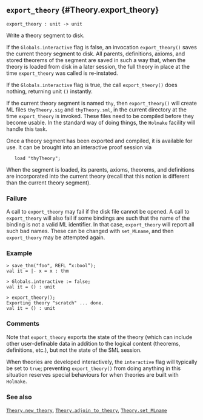 ## `export_theory` {#Theory.export_theory}


```
export_theory : unit -> unit
```



Write a theory segment to disk.


If the `Globals.interactive` flag is false, an invocation
`export_theory()` saves the current theory segment to disk. All
parents, definitions, axioms, and stored theorems of the segment are
saved in such a way that, when the theory is loaded from disk in a
later session, the full theory in place at the time `export_theory`
was called is re-instated.

If the `Globals.interactive` flag is true, the call `export_theory()`
does nothing, returning unit `()` instantly.

If the current theory segment is named `thy`, then `export_theory()`
will create ML files `thyTheory.sig` and `thyTheory.sml`, in
the current directory at the time `export_theory` is invoked. These
files need to be compiled before they become usable. In the standard way
of doing things, the `Holmake` facility will handle this task.

Once a theory segment has been exported and compiled, it is available
for use. It can be brought into an interactive proof session via
    
       load "thyTheory";
    
When the segment is loaded, its parents, axioms, theorems, and
definitions are incorporated into the current theory (recall that this
notion is different than the current theory segment).

### Failure

A call to `export_theory` may fail if the disk file cannot be opened.
A call to `export_theory` will also fail if some bindings are such that
the name of the binding is not a valid ML identifier. In that case,
`export_theory` will report all such bad names. These can be changed with
`set_MLname`, and then `export_theory` may be attempted again.

### Example

    
    > save_thm("foo", REFL “x:bool”);
    val it = |- x = x : thm
    
    > Globals.interactive := false;
    val it = () : unit
    
    > export_theory();
    Exporting theory "scratch" ... done.
    val it = () : unit
    

### Comments

Note that `export_theory` exports the state of the theory (which can
include other user-definable data in addition to the logical content
(theorems, definitions, etc.), but not the state of the SML session.

When theories are developed interactively, the `interactive` flag will
typically be set to `true`; preventing `export_theory()` from doing
anything in this situation reserves special behaviours for when
theories are built with `Holmake`.

### See also

[`Theory.new_theory`](#Theory.new_theory), [`Theory.adjoin_to_theory`](#Theory.adjoin_to_theory), [`Theory.set_MLname`](#Theory.set_MLname)

